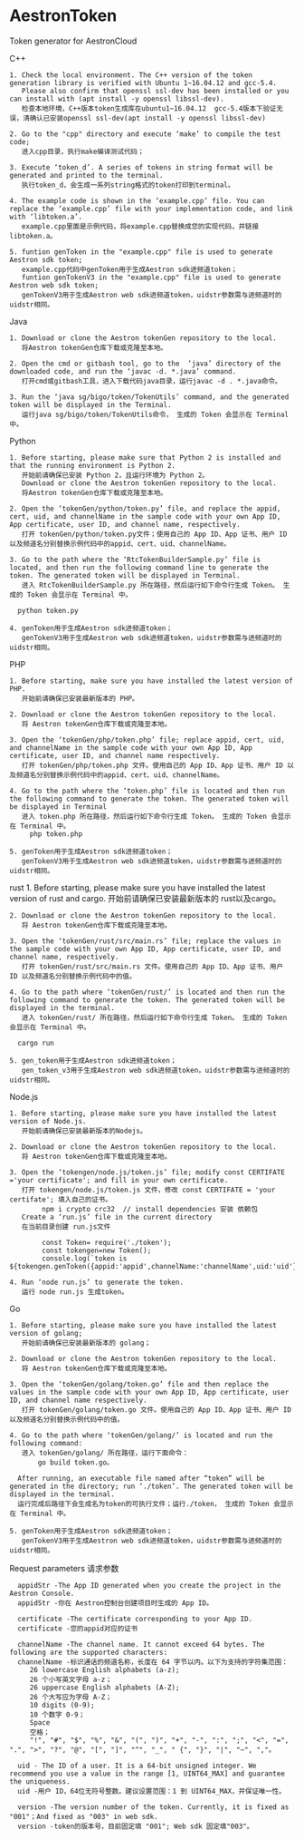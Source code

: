 # AestronToken
Token generator for AestronCloud

C++

    1. Check the local environment. The C++ version of the token generation library is verified with Ubuntu 1~16.04.12 and gcc-5.4.
       Please also confirm that openssl ssl-dev has been installed or you can install with (apt install -y openssl libssl-dev). 
       检查本地环境，C++版本token生成库在ubuntu1~16.04.12  gcc-5.4版本下验证无误，清确认已安装openssl ssl-dev(apt install -y openssl libssl-dev)

    2. Go to the "cpp" directory and execute ‘make’ to compile the test code;
       进入cpp目录，执行make编译测试代码；

    3. Execute ‘token_d’. A series of tokens in string format will be generated and printed to the terminal.
       执行token_d，会生成一系列string格式的token打印到terminal。

    4. The example code is shown in the ‘example.cpp’ file. You can replace the ‘example.cpp’ file with your implementation code, and link with ‘libtoken.a’.
       example.cpp里面是示例代码，将example.cpp替换成您的实现代码，并链接libtoken.a。

    5. funtion genToken in the "example.cpp" file is used to generate Aestron sdk token;
       example.cpp代码中genToken用于生成Aestron sdk进频道token；
       funtion genTokenV3 in the "example.cpp" file is used to generate Aestron web sdk token;
       genTokenV3用于生成Aestron web sdk进频道token，uidstr参数需与进频道时的uidstr相同。



Java

    1. Download or clone the Aestron tokenGen repository to the local.
       将Aestron tokenGen仓库下载或克隆至本地。

    2. Open the cmd or gitbash tool, go to the  ‘java’ directory of the downloaded code, and run the ‘javac -d. *.java’ command.
       打开cmd或gitbash工具，进入下载代码java目录，运行javac -d . *.java命令。

    3. Run the ‘java sg/bigo/token/TokenUtils’ command, and the generated token will be displayed in the Terminal.
       运行java sg/bigo/token/TokenUtils命令， 生成的 Token 会显示在 Terminal 中。



Python

    1. Before starting, please make sure that Python 2 is installed and that the running environment is Python 2.
       开始前请确保已安装 Python 2，且运行环境为 Python 2。
       Download or clone the Aestron tokenGen repository to the local.
       将Aestron tokenGen仓库下载或克隆至本地。
      
    2. Open the ‘tokenGen/python/token.py’ file, and replace the appid, cert, uid, and channelName in the sample code with your own App ID, App certificate, user ID, and channel name, respectively.  
       打开 tokenGen/python/token.py文件；使用自己的 App ID、App 证书、用户 ID 以及频道名分别替换示例代码中的appid、cert、uid、channelName。
      
    3. Go to the path where the ‘RtcTokenBuilderSample.py’ file is located, and then run the following command line to generate the token. The generated token will be displayed in Terminal.
       进入 RtcTokenBuilderSample.py 所在路径，然后运行如下命令行生成 Token。 生成的 Token 会显示在 Terminal 中。

      python token.py

    4. genToken用于生成Aestron sdk进频道token；
       genTokenV3用于生成Aestron web sdk进频道token，uidstr参数需与进频道时的uidstr相同。

PHP
       
    1. Before starting, make sure you have installed the latest version of PHP.
       开始前请确保已安装最新版本的 PHP。

    2. Download or clone the Aestron tokenGen repository to the local.
       将 Aestron tokenGen仓库下载或克隆至本地。
      
    3. Open the ‘tokenGen/php/token.php’ file; replace appid, cert, uid, and channelName in the sample code with your own App ID, App certificate, user ID, and channel name respectively.
       打开 tokenGen/php/token.php 文件。使用自己的 App ID、App 证书、用户 ID 以及频道名分别替换示例代码中的appid、cert、uid、channelName。
      
    4. Go to the path where the ‘token.php’ file is located and then run the following command to generate the token. The generated token will be displayed in Terminal
       进入 token.php 所在路径，然后运行如下命令行生成 Token。 生成的 Token 会显示在 Terminal 中。
         php token.php

    5. genToken用于生成Aestron sdk进频道token；
       genTokenV3用于生成Aestron web sdk进频道token，uidstr参数需与进频道时的uidstr相同。

rust
    1. Before starting, please make sure you have installed the latest version of rust and cargo.
       开始前请确保已安装最新版本的 rust以及cargo。

    2. Download or clone the Aestron tokenGen repository to the local.
       将 Aestron tokenGen仓库下载或克隆至本地。
      
    3. Open the ‘tokenGen/rust/src/main.rs’ file; replace the values in the sample code with your own App ID, App certificate, user ID, and channel name, respectively.
       打开 tokenGen/rust/src/main.rs 文件。使用自己的 App ID、App 证书、用户 ID 以及频道名分别替换示例代码中的值。
      
    4. Go to the path where ‘tokenGen/rust/’ is located and then run the following command to generate the token. The generated token will be displayed in the terminal.
       进入 tokenGen/rust/ 所在路径，然后运行如下命令行生成 Token。 生成的 Token 会显示在 Terminal 中。

      cargo run

    5. gen_token用于生成Aestron sdk进频道token；
       gen_token_v3用于生成Aestron web sdk进频道token，uidstr参数需与进频道时的uidstr相同。


Node.js

    1. Before starting, please make sure you have installed the latest version of Node.js.
       开始前请确保已安装最新版本的Nodejs。

    2. Download or clone the Aestron tokenGen repository to the local.
       将 Aestron tokenGen仓库下载或克隆至本地。
    
    3. Open the ‘tokengen/node.js/token.js’ file; modify const CERTIFATE ='your certificate'; and fill in your own certificate.
       打开 tokengen/node.js/token.js 文件，修改 const CERTIFATE = 'your certifate'; 填入自己的证书。
            npm i crypto crc32  // install dependencies 安装 依赖包
       Create a ‘run.js’ file in the current directory
       在当前目录创建 run.js文件

            const Token= require('./token');
            const tokengen=new Token();
            console.log(`token is ${tokengen.genToken({appid:'appid',channelName:'channelName',uid:'uid'})}`)

    4. Run ‘node run.js’ to generate the token.
       运行 node run.js 生成token。



Go
       
    1. Before starting, please make sure you have installed the latest version of golang;
       开始前请确保已安装最新版本的 golang；
      
    2. Download or clone the Aestron tokenGen repository to the local.  
       将 Aestron tokenGen仓库下载或克隆至本地。
      
    3. Open the ‘tokenGen/golang/token.go’ file and then replace the values ​​in the sample code with your own App ID, App certificate, user ID, and channel name respectively.  
       打开 tokenGen/golang/token.go 文件。使用自己的 App ID、App 证书、用户 ID 以及频道名分别替换示例代码中的值。
      
    4. Go to the path where ‘tokenGen/golang/’ is located and run the following command:
       进入 tokenGen/golang/ 所在路径，运行下面命令：
           go build token.go。
      
      After running, an executable file named after “token” will be generated in the directory; run ‘./token’. The generated token will be displayed in the terminal.
      运行完成后路径下会生成名为token的可执行文件；运行./token， 生成的 Token 会显示在 Terminal 中。

    5. genToken用于生成Aestron sdk进频道token；
       genTokenV3用于生成Aestron web sdk进频道token，uidstr参数需与进频道时的uidstr相同。

Request parameters
请求参数
      
      appidStr -The App ID generated when you create the project in the Aestron Console.
      appidStr -你在 Aestron控制台创建项目时生成的 App ID。
      
      certificate -The certificate corresponding to your App ID. 
      certificate -您的appid对应的证书
      
      channelName -The channel name. It cannot exceed 64 bytes. The following are the supported characters:
      channelName -标识通话的频道名称，长度在 64 字节以内。以下为支持的字符集范围：
         26 lowercase English alphabets (a-z);
         26 个小写英文字母 a-z；
         26 uppercase English alphabets (A-Z);
         26 个大写应为字母 A-Z；
         10 digits (0-9);
         10 个数字 0-9；
         Space
         空格；
         "!", "#", "$", "%", "&", "(", ")", "+", "-", ":", ";", "<", "=", ".", ">", "?", "@", "[", "]", "^", "_", " {", "}", "|", "~", ","。
         
      uid - The ID of a user. It is a 64-bit unsigned integer. We recommend you use a value in the range [1, UINT64_MAX] and guarantee the uniqueness.
      uid -用户 ID，64位无符号整数。建议设置范围：1 到 UINT64_MAX，并保证唯一性。
      
      version -The version number of the token. Currently, it is fixed as "001"；And fixed as "003" in web sdk.
      version -token的版本号，目前固定填 "001"; Web sdk 固定填"003"。
